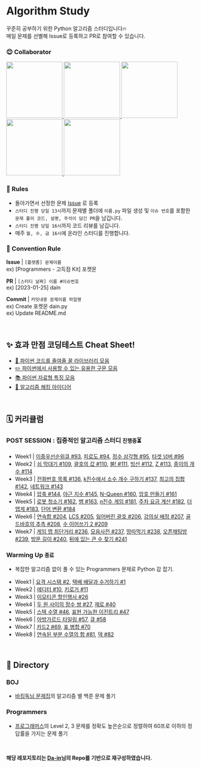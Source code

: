 # Algorithm Study

꾸준히 공부하기 위한 Python 알고리즘 스터디입니다🔥  
매일 문제를 선별해 Issue로 등록하고 PR로 참여할 수 있습니다.

### 😊 Collaborator
<div>
  <a href="https://github.com/ksumini">
    <img src="https://avatars.githubusercontent.com/u/70088803?v=4" width="150" style="max-width: 100%;">
  </a>
  <a href="https://github.com/y2r1m">
    <img src="https://avatars.githubusercontent.com/u/69053602?v=4" width="150" style="max-width: 100%;">
  </a>
  <a href="https://github.com/limstonestone">
    <img src="https://avatars.githubusercontent.com/u/86715604?v=4" width="150" style="max-width: 100%;">
  </a>
  <a href="https://github.com/Woo-Yeol">
    <img src="https://avatars.githubusercontent.com/u/63551948?v=4" width="150" style="max-width: 100%;">
  </a>
  <a href="https://github.com/zsmalla">
    <img src="https://avatars.githubusercontent.com/u/72483874?v=4" width="150" style="max-width: 100%;">
  </a>
</div>

### 📢 Rules

- 돌아가면서 선정한 문제 [Issue](https://github.com/RecoRecoNi/Algorithm-Study/issues) 로 등록
- `스터디 진행 당일 13시`까지 문제별 폴더에 `이름.py` 파일 생성 및 `이슈 번호`를 포함한 `문제 풀이 코드, 설명, 주석이 담긴 PR`을 남깁니다.
- `스터디 진행 당일 16시`까지 코드 리뷰를 남깁니다.
- 매주 `월, 수, 금 16시`에 온라인 스터디를 진행합니다.
<!-- `오전 10시` 온라인 스터디에서 `코드 리뷰` 및 `문제 선정` _주말, 공휴일 제외_ -->


<!-- > 🚨 실패시 벌금 2배씩 증가 `1000*(2^n)` 취업 후 일괄 납부😊 중도 포기시 누적 벌금 \* 10배   -->
<!-- > 유고 사유 | 익일 코딩테스트 및 면접, 질병(인증 필요) -->

### 🌈 Convention Rule

**Issue** | `[플랫폼] 문제이름`  
ex) [Programmers - 고득점 Kit] 포켓몬

**PR** | `[스터디 날짜] 이름 #이슈번호`  
ex) [2023-01-25] dain

**Commit** | `커밋내용 문제이름 파일명`  
ex) Create 포켓몬 dain.py  
ex) Update README.md

<br/>

## ✨ 효과 만점 코딩테스트 Cheat Sheet!

- [🍯 파이썬 코드를 줄여줄 꿀 라이브러리 모음](./%E2%9C%A8%20%ED%9A%A8%EA%B3%BC%20%EB%A7%8C%EC%A0%90%20%EC%BD%94%EB%94%A9%ED%85%8C%EC%8A%A4%ED%8A%B8%20Cheat%20Sheet!/%F0%9F%8D%AF%20%EC%BD%94%EB%93%9C%EB%A5%BC%20%EC%A4%84%EC%97%AC%EC%A4%84%20%EA%BF%80%20%EB%9D%BC%EC%9D%B4%EB%B8%8C%EB%9F%AC%EB%A6%AC%20%EB%AA%A8%EC%9D%8C.md)
- [✏️ 파이썬에서 사용할 수 있는 유용한 구문 모음](./%E2%9C%A8%20%ED%9A%A8%EA%B3%BC%20%EB%A7%8C%EC%A0%90%20%EC%BD%94%EB%94%A9%ED%85%8C%EC%8A%A4%ED%8A%B8%20Cheat%20Sheet!/%E2%9C%8F%EF%B8%8F%20%ED%8C%8C%EC%9D%B4%EC%8D%AC%EC%97%90%EC%84%9C%20%EC%82%AC%EC%9A%A9%ED%95%A0%20%EC%88%98%20%EC%9E%88%EB%8A%94%20%EC%9C%A0%EC%9A%A9%ED%95%9C%20%EA%B5%AC%EB%AC%B8%20%EB%AA%A8%EC%9D%8C.md)
- [📚 파이썬 자료형 특징 모음](./%E2%9C%A8%20%ED%9A%A8%EA%B3%BC%20%EB%A7%8C%EC%A0%90%20%EC%BD%94%EB%94%A9%ED%85%8C%EC%8A%A4%ED%8A%B8%20Cheat%20Sheet!/%F0%9F%93%9A%20%ED%8C%8C%EC%9D%B4%EC%8D%AC%20%EC%9E%90%EB%A3%8C%ED%98%95%20%ED%8A%B9%EC%A7%95%20%EB%AA%A8%EC%9D%8C.md)
- [🚀 알고리즘 해킹 아이디어](./%E2%9C%A8%20%ED%9A%A8%EA%B3%BC%20%EB%A7%8C%EC%A0%90%20%EC%BD%94%EB%94%A9%ED%85%8C%EC%8A%A4%ED%8A%B8%20Cheat%20Sheet!/%F0%9F%9A%80%20%EC%95%8C%EA%B3%A0%EB%A6%AC%EC%A6%98%20%ED%95%B4%ED%82%B9%20%EC%95%84%EC%9D%B4%EB%94%94%EC%96%B4.md)

<br/>

## 🗓️ 커리큘럼

### POST SESSION : 집중적인 알고리즘 스터디 `진행중`⏳
- Week1 | [이중우선순위큐 #93](https://github.com/RecoRecoNi/Algorithm-Study/issues/93), [피로도 #94](https://github.com/RecoRecoNi/Algorithm-Study/issues/94), [정수 삼각형 #95](https://github.com/RecoRecoNi/Algorithm-Study/issues/95), [타겟 넘버 #96](https://github.com/RecoRecoNi/Algorithm-Study/issues/96)
- Week2 | [쇠 막대기 #109](https://github.com/RecoRecoNi/Algorithm-Study/issues/109), [괄호의 값 #110](https://github.com/RecoRecoNi/Algorithm-Study/issues/110), [불! #111](https://github.com/RecoRecoNi/Algorithm-Study/issues/111), [빙산 #112](https://github.com/RecoRecoNi/Algorithm-Study/issues/112), [Z #113](https://github.com/RecoRecoNi/Algorithm-Study/issues/113), [종이의 개수 #114](https://github.com/RecoRecoNi/Algorithm-Study/issues/114)
- Week3 | [전화번호 목록 #136](https://github.com/RecoRecoNi/Algorithm-Study/issues/136), [k진수에서 소수 개수 구하기 #137](https://github.com/RecoRecoNi/Algorithm-Study/issues/137), [최고의 집합 #142](https://github.com/RecoRecoNi/Algorithm-Study/issues/142), [네트워크 #143](https://github.com/RecoRecoNi/Algorithm-Study/issues/143)
- Week4 | [압축 #144](https://github.com/RecoRecoNi/Algorithm-Study/issues/144), [야근 지수 #145](https://github.com/RecoRecoNi/Algorithm-Study/issues/145), [N-Queen #160](https://github.com/RecoRecoNi/Algorithm-Study/issues/160), [암호 만들기 #161](https://github.com/RecoRecoNi/Algorithm-Study/issues/161)
- Week5 | [로봇 청소기 #162](https://github.com/RecoRecoNi/Algorithm-Study/issues/162), [뱀 #163](https://github.com/RecoRecoNi/Algorithm-Study/issues/163), [n진수 게임 #181](https://github.com/RecoRecoNi/Algorithm-Study/issues/181), [주차 요금 계산 #182](https://github.com/RecoRecoNi/Algorithm-Study/issues/182), [더 맵게 #183](https://github.com/RecoRecoNi/Algorithm-Study/issues/183), [단어 변환 #184](https://github.com/RecoRecoNi/Algorithm-Study/issues/184)
- Week6 | [연속합 #204](https://github.com/RecoRecoNi/Algorithm-Study/issues/204), [LCS #205](https://github.com/RecoRecoNi/Algorithm-Study/issues/205), [잃어버린 괄호 #206](https://github.com/RecoRecoNi/Algorithm-Study/issues/206), [강의실 배정 #207](https://github.com/RecoRecoNi/Algorithm-Study/issues/207), [골드바흐의 추측 #208](https://github.com/RecoRecoNi/Algorithm-Study/issues/208), [수 이어쓰기 2 #209](https://github.com/RecoRecoNi/Algorithm-Study/issues/209)
- Week7 | [게임 맵 최단거리 #236](https://github.com/RecoRecoNi/Algorithm-Study/issues/236), [모음사전 #237](https://github.com/RecoRecoNi/Algorithm-Study/issues/237), [땅따먹기 #238](https://github.com/RecoRecoNi/Algorithm-Study/issues/238), [오픈채팅방 #239](https://github.com/RecoRecoNi/Algorithm-Study/issues/239), [방문 길이 #240](https://github.com/RecoRecoNi/Algorithm-Study/issues/240), [뒤에 있는 큰 수 찾기 #241](https://github.com/RecoRecoNi/Algorithm-Study/issues/241)



### Warming Up `종료`

- 복잡한 알고리즘 없이 풀 수 있는 Programmers 문제로 Python 감 잡기.

<!-- ex) Week1 | [Problem #1](link) [Problem #2](link) -->
- Week1 | [요격 시스템 #2](https://github.com/RecoRecoNi/Algorithm-Study/issues/2), [택배 배달과 수거하기 #1](https://github.com/RecoRecoNi/Algorithm-Study/issues/1)
- Week2 | [에디터 #10](https://github.com/RecoRecoNi/Algorithm-Study/issues/10), [키로거 #11](https://github.com/RecoRecoNi/Algorithm-Study/issues/11)
- Week3 | [이모티콘 할인행사 #26](https://github.com/RecoRecoNi/Algorithm-Study/issues/26) 
- Week4 | [두 원 사이의 정수 쌍 #27](https://github.com/RecoRecoNi/Algorithm-Study/issues/27), [제로 #40](https://github.com/RecoRecoNi/Algorithm-Study/issues/40)
- Week5 | [스택 수열 #46](https://github.com/RecoRecoNi/Algorithm-Study/issues/46), [표현 가능한 이진트리 #47](https://github.com/RecoRecoNi/Algorithm-Study/issues/47)
- Week6 | [아방가르드 타일링 #57](https://github.com/RecoRecoNi/Algorithm-Study/issues/57), [큐 #58](https://github.com/RecoRecoNi/Algorithm-Study/issues/58)
- Week7 | [카드2 #69](https://github.com/RecoRecoNi/Algorithm-Study/issues/69), [표 병합 #70](https://github.com/RecoRecoNi/Algorithm-Study/issues/70)
- Week8 | [연속된 부분 수열의 합 #81](https://github.com/RecoRecoNi/Algorithm-Study/issues/81), [덱 #82](https://github.com/RecoRecoNi/Algorithm-Study/issues/82)

<!-- ### Programmers - 고득점 Kit

- 매일 다른 카테고리 문제를 선별하여 풀기 -->
<!-- - Day4 | [폰켓몬 #1], [올바른 괄호 #2], [같은 숫자는 싫어 #30]
- Day5 | [더 맵게 #34], [K번째수 #35], [가장 큰 수 #36]
- Day6 | [최소 직사각형 #42], [소수 찾기 #43], [조이스틱 #44]
- Day7 | [체육복 #50], [N으로 표현 #51]
- Day8 | [타겟 넘버 #57], [입국심사 #58]
- Day9 | [가장 먼 노드 #65]
- Day10 | [전화번호 목록 #71], [기능개발 #72]
- Day11 | [디스크 컨트롤러 #79], [완주하지 못한 선수 #80]
- Day12 | [H-Index #87], [큰 수 만들기 #88]
- Day13 | [정수 삼각형 #93], [모의고사 #94]
- Day14 | [구명보트 #100], [게임 맵 최단거리 #101]
- Day15 | [등굣길 #107], [Two Sum #108]
- Day16 | [징검다리 #107]
- Day17 | [순위 #116]
- Day18 | [위장 #121], [프린터 #122]
- Day19 | [이중우선순위큐 #127], [카펫 #128]

- Day20 | [선 연결하기 #133]
- Day21 | [방의 개수 #138]
- Day22 | [네트워크 #138]
- Day23 | [베스트앨범 #146]
- Day24 | [다리를 지나는 트럭 #153], [피로도 #154]
- Day25 | [주식가격 #155], [전력망을 둘로 나누기 #156]
- Day26 | [단속카메라 #157]
- Day27 | [사칙연산 #163]
- Day28 | [단어 변환 # 164]
- Day29 | [모음사전 #169]
- Day30 | [아이템 줍기 #170]
- Day31 | [여행경로 #171]71 -->

</br>

## 📂 Directory 
### BOJ

- [바킹독님 문제집](https://github.com/encrypted-def/basic-algo-lecture/blob/master/workbook.md)의 알고리즘 별 백준 문제 풀기

### Programmers

- [프로그래머스](https://school.programmers.co.kr/learn/challenges?tab=all_challenges&order=acceptance_desc&page=2&languages=python3&levels=2%2C3)의 Level 2, 3 문제를 정확도 높은순으로 정렬하여 60프로 이하의 정답률을 가지는 문제 풀기

<!-- ### Leet Code

- Programmers 이후 논의 -->     
<br/>


**해당 레포지토리는 [Da-in](https://github.com/da-in/algorithm-study)님의 Repo를 기반으로 재구성하였습니다.**
